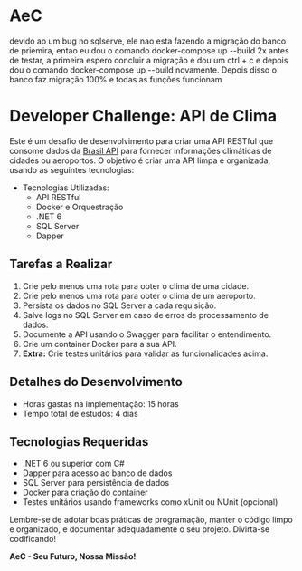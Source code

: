 # AeC

devido ao um bug no sqlserve, ele nao esta fazendo a migração do banco de priemira, entao eu dou o comando docker-compose up --build 2x antes de testar, a primeira espero concluir a migração e dou um ctrl + c e depois dou o comando docker-compose up --build novamente. Depois disso o banco faz migração 100% e todas as funções funcionam

# Developer Challenge: API de Clima

Este é um desafio de desenvolvimento para criar uma API RESTful que consome dados da [Brasil API](https://brasilapi.com.br/docs) para fornecer informações climáticas de cidades ou aeroportos. O objetivo é criar uma API limpa e organizada, usando as seguintes tecnologias:

- Tecnologias Utilizadas:
  - API RESTful
  - Docker e Orquestração
  - .NET 6
  - SQL Server
  - Dapper

## Tarefas a Realizar

1. Crie pelo menos uma rota para obter o clima de uma cidade.
2. Crie pelo menos uma rota para obter o clima de um aeroporto.
3. Persista os dados no SQL Server a cada requisição.
4. Salve logs no SQL Server em caso de erros de processamento de dados.
5. Documente a API usando o Swagger para facilitar o entendimento.
6. Crie um container Docker para a sua API.
7. **Extra:** Crie testes unitários para validar as funcionalidades acima.

## Detalhes do Desenvolvimento

- Horas gastas na implementação: 15 horas
- Tempo total de estudos: 4 dias

## Tecnologias Requeridas

- .NET 6 ou superior com C#
- Dapper para acesso ao banco de dados
- SQL Server para persistência de dados
- Docker para criação do container
- Testes unitários usando frameworks como xUnit ou NUnit (opcional)

Lembre-se de adotar boas práticas de programação, manter o código limpo e organizado, e documentar adequadamente o seu projeto. Divirta-se codificando!

**AeC - Seu Futuro, Nossa Missão!**

